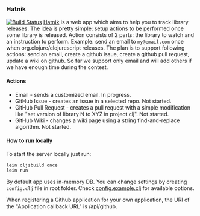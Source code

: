 ### Hatnik

[![Build Status](https://travis-ci.org/nbeloglazov/hatnik.svg)](https://travis-ci.org/nbeloglazov/hatnik/builds)
[Hatnik](http://hatnik.com) is a web app which aims to help you to track library releases. The idea is pretty simple: setup actions to be performed once some library is released. Action consists of 2 parts: the library to watch and an instruction to perform. Example: send an email to `my@email.com` once when org.clojure/clojurescript releases. The plan is to support following actions: send an email, create a github issue, create a github pull request, update a wiki on github. So far we support only email and will add others if we have enough time during the contest.

#### Actions

* Email - sends a customized email. In progress.
* GitHub Issue - creates an issue in a selected repo. Not started.
* GitHub Pull Request - creates a pull request with a simple modification like "set version of library N to XYZ in project.clj". Not started.
* GitHub Wiki - changes a wiki page using a string find-and-replace algorithm. Not started.

#### How to run locally

To start the server locally just run:

```shell
lein cljsbuild once
lein run
```

By default app uses in-memory DB. You can change settings by creating `config.clj` file in root folder. Check [config.example.clj](https://github.com/nbeloglazov/hatnik/blob/master/config.example.clj) for available options.

When registering a Github application for your own application, the URI of the "Application callback URL" is /api/github.
